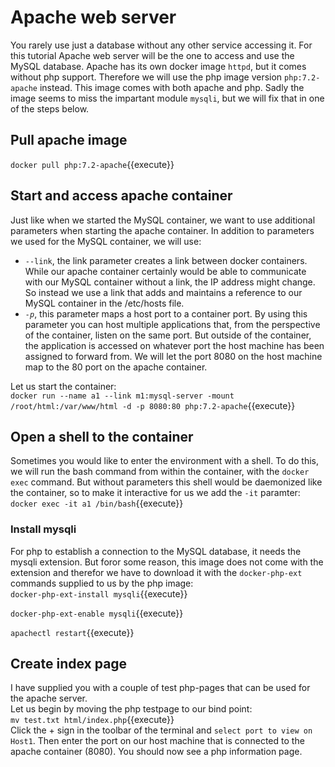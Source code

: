 
# Apache web server
You rarely use just a database without any other service accessing it. For this tutorial Apache web server will be the one to access and use the MySQL database. Apache has its own docker image `httpd`, but it comes without php support. Therefore we will use the php image version `php:7.2-apache` instead. This image comes with both apache and php. Sadly the image seems to miss the impartant module `mysqli`, but we will fix that in one of the steps below. 

## Pull apache image
`docker pull php:7.2-apache`{{execute}}  

## Start and access apache container
Just like when we started the MySQL container, we want to use additional parameters when starting the apache container. In addition to parameters we used for the MySQL container, we will use:  
* `--link`, the link parameter creates a link between docker containers. While our apache container certainly would be able to communicate with our MySQL container without a link, the IP address might change. So instead we use a link that adds and maintains a reference to our MySQL container in the /etc/hosts file.   
* *`-p`*, this parameter maps a host port to a container port. By using this parameter you can host multiple applications that, from the perspective of the container, listen on the same port. But outside of the container, the application is accessed on whatever port the host machine has been assigned to forward from. We will let the port 8080 on the host machine map to the 80 port on the apache container.  

Let us start the container:  
`docker run --name a1 --link m1:mysql-server -mount /root/html:/var/www/html -d -p 8080:80 php:7.2-apache`{{execute}}  

## Open a shell to the container
Sometimes you would like to enter the environment with a shell. To do this, we will run the bash command from within the container, with the `docker exec` command. But without parameters this shell would be daemonized like the container, so to make it interactive for us we add the `-it` paramter:  
`docker exec -it a1 /bin/bash`{{execute}}  

### Install mysqli 
For php to establish a connection to the MySQL database, it needs the mysqli extension. But foror some reason, this image does not come with the extension and therefor we have to download it with the `docker-php-ext` commands supplied to us by the php image:  
`docker-php-ext-install mysqli`{{execute}}  
  
`docker-php-ext-enable mysqli`{{execute}}  
  
`apachectl restart`{{execute}}  

## Create index page
I have supplied you with a couple of test php-pages that can be used for the apache server.  
Let us begin by moving the php testpage to our bind point:  
`mv test.txt html/index.php`{{execute}}  
Click the + sign in the toolbar of the terminal and `select port to view on Host1`. Then enter the port on our host machine that is connected to the apache container (8080). You should now see a php information page. 
